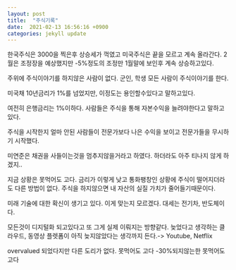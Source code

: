 ```yaml
---
layout: post
title:  "주식기록"
date:  2021-02-13 16:56:16 +0900 
categories: jekyll update
---
```


한국주식은 3000을 찍은후 상승세가 꺽였고
미국주식은 끝을 모르고 계속 올라간다. 2월은 조정장을 예상했지만 -5%정도의 조정만 1월말에 보인후 계속 상승하고있다.

주위에 주식이야기를 하지않은 사람이 없다. 군인, 학생 모든 사람이 주식이야기를 한다.

미국채 10년금리가 1%를 넘었지만, 이정도는 용인할수있다고 말하고있다.

여전히 은행금리는 1%이하다. 사람들은 주식을 통해 자본수익을 늘려야한다고 말하고있다. 

주식을 시작한지 얼마 안된 사람들이 전문가보다 나은 수익을 보이고 전문가들을 무시하기 시작했다.

미연준은 채권을 사들이는것을 멈추지않을거라고 하였다. 하더라도 아주 티나지 않게 하겠지..

지금 상황은 못먹어도 고다. 금리가 이렇게 낮고 통화팽창인 상황에 주식이 떨어지더라도 다른 방법이 없다. 주식을 하지않으면 내 자산의 실질 가치가 줄어들기때문이다.

미래 기술에 대한 확신이 생기고 있다. 이게 맞는지 모르겠다. 대세는 전기차, 반도체이다. 

모든것이 디지털화 되고있다고 또 그게 실제 이뤄지는 방향같다. 늦었다고 생각하는 클라우드, 동영상 플렛폼이 아직 늦지않았다는 생각까지 든다.-> Youtube, Netflix

overvalued 되었다지만 다른 도리가 없다. 못먹어도 고다 -30%되지않는한 못먹어도 고다
